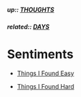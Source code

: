 ##### up:: [THOUGHTS](../THOUGHTS.md)

##### related:: [DAYS](./days.md)

# Sentiments

- [Things I Found Easy](../sentiments/easy_stuff.md)

- [Things I Found Hard](../sentiments/hard_stuff.md)
